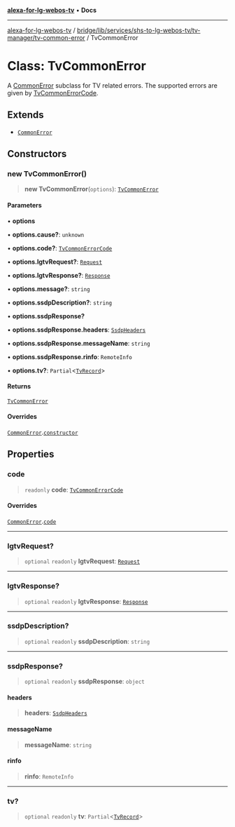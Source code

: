 [**alexa-for-lg-webos-tv**](../../../../../../../README.md) • **Docs**

***

[alexa-for-lg-webos-tv](../../../../../../../modules.md) / [bridge/lib/services/shs-to-lg-webos-tv/tv-manager/tv-common-error](../README.md) / TvCommonError

# Class: TvCommonError

A [CommonError](../../../../../../../common/common-error/classes/CommonError.md) subclass for TV related
errors. The supported errors are given by [TvCommonErrorCode](../type-aliases/TvCommonErrorCode.md).

## Extends

- [`CommonError`](../../../../../../../common/common-error/classes/CommonError.md)

## Constructors

### new TvCommonError()

> **new TvCommonError**(`options`): [`TvCommonError`](TvCommonError.md)

#### Parameters

• **options**

• **options.cause?**: `unknown`

• **options.code?**: [`TvCommonErrorCode`](../type-aliases/TvCommonErrorCode.md)

• **options.lgtvRequest?**: [`Request`](../../../../../../types/lgtv2/namespaces/export=/interfaces/Request.md)

• **options.lgtvResponse?**: [`Response`](../../../../../../types/lgtv2/namespaces/export=/interfaces/Response.md)

• **options.message?**: `string`

• **options.ssdpDescription?**: `string`

• **options.ssdpResponse?**

• **options.ssdpResponse.headers**: [`SsdpHeaders`](../../../../../../types/node-ssdp/interfaces/SsdpHeaders.md)

• **options.ssdpResponse.messageName**: `string`

• **options.ssdpResponse.rinfo**: `RemoteInfo`

• **options.tv?**: `Partial`\<[`TvRecord`](../../tv-record/type-aliases/TvRecord.md)\>

#### Returns

[`TvCommonError`](TvCommonError.md)

#### Overrides

[`CommonError`](../../../../../../../common/common-error/classes/CommonError.md).[`constructor`](../../../../../../../common/common-error/classes/CommonError.md#constructors)

## Properties

### code

> `readonly` **code**: [`TvCommonErrorCode`](../type-aliases/TvCommonErrorCode.md)

#### Overrides

[`CommonError`](../../../../../../../common/common-error/classes/CommonError.md).[`code`](../../../../../../../common/common-error/classes/CommonError.md#code)

***

### lgtvRequest?

> `optional` `readonly` **lgtvRequest**: [`Request`](../../../../../../types/lgtv2/namespaces/export=/interfaces/Request.md)

***

### lgtvResponse?

> `optional` `readonly` **lgtvResponse**: [`Response`](../../../../../../types/lgtv2/namespaces/export=/interfaces/Response.md)

***

### ssdpDescription?

> `optional` `readonly` **ssdpDescription**: `string`

***

### ssdpResponse?

> `optional` `readonly` **ssdpResponse**: `object`

#### headers

> **headers**: [`SsdpHeaders`](../../../../../../types/node-ssdp/interfaces/SsdpHeaders.md)

#### messageName

> **messageName**: `string`

#### rinfo

> **rinfo**: `RemoteInfo`

***

### tv?

> `optional` `readonly` **tv**: `Partial`\<[`TvRecord`](../../tv-record/type-aliases/TvRecord.md)\>
